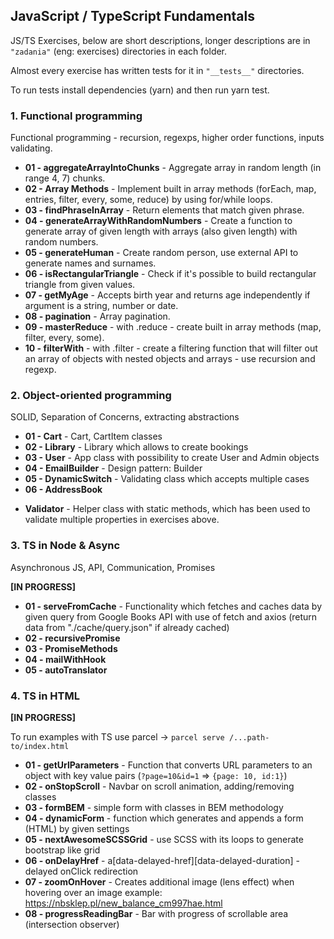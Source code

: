## JavaScript / TypeScript Fundamentals

JS/TS Exercises, below are short descriptions, longer descriptions are in `"zadania"` (eng: exercises) directories in each folder.

Almost every exercise has written tests for it in `"__tests__"` directories.

To run tests install dependencies (yarn) and then run yarn test.

### 1. Functional programming

Functional programming - recursion, regexps, higher order functions, inputs validating.

- **01 - aggregateArrayIntoChunks** - Aggregate array in random length (in range 4, 7) chunks.
- **02 - Array Methods** - Implement built in array methods (forEach, map, entries, filter, every, some, reduce) by using for/while loops.
- **03 - findPhraseInArray** - Return elements that match given phrase.
- **04 - generateArrayWithRandomNumbers** - Create a function to generate array of given length with arrays (also given length) with random numbers.
- **05 - generateHuman** - Create random person, use external API to generate names and surnames.
- **06 - isRectangularTriangle** - Check if it's possible to build rectangular triangle from given values.
- **07 - getMyAge** - Accepts birth year and returns age independently if argument is a string, number or date.
- **08 - pagination** - Array pagination.
- **09 - masterReduce** - with .reduce - create built in array methods (map, filter, every, some).
- **10 - filterWith** - with .filter - create a filtering function that will filter out an array of objects with nested objects and arrays - use recursion and regexp.

### 2. Object-oriented programming

SOLID, Separation of Concerns, extracting abstractions

- **01 - Cart** - Cart, CartItem classes
- **02 - Library** - Library which allows to create bookings
- **03 - User** - App class with possibility to create User and Admin objects
- **04 - EmailBuilder** - Design pattern: Builder
- **05 - DynamicSwitch** - Validating class which accepts multiple cases
- **06 - AddressBook**

* **Validator** - Helper class with static methods, which has been used to validate multiple properties in exercises above.

### 3. TS in Node & Async

Asynchronous JS, API, Communication, Promises

**[IN PROGRESS]**

- **01 - serveFromCache** - Functionality which fetches and caches data by given query from Google Books API with use of fetch and axios (return data from "./cache/query.json" if already cached)
- **02 - recursivePromise**
- **03 - PromiseMethods**
- **04 - mailWithHook**
- **05 - autoTranslator**

### 4. TS in HTML

**[IN PROGRESS]**

To run examples with TS use parcel -> `parcel serve /...path-to/index.html`

- **01 - getUrlParameters** - Function that converts URL parameters to an object with key value pairs (`?page=10&id=1` => `{page: 10, id:1}`)
- **02 - onStopScroll** - Navbar on scroll animation, adding/removing classes
- **03 - formBEM** - simple form with classes in BEM methodology
- **04 - dynamicForm** - function which generates and appends a form (HTML) by given settings
- **05 - nextAwesomeSCSSGrid** - use SCSS with its loops to generate bootstrap like grid
- **06 - onDelayHref** - a[data-delayed-href][data-delayed-duration] - delayed onClick redirection
- **07 - zoomOnHover** - Creates additional image (lens effect) when hovering over an image example: https://nbsklep.pl/new_balance_cm997hae.html
- **08 - progressReadingBar** - Bar with progress of scrollable area (intersection observer)
